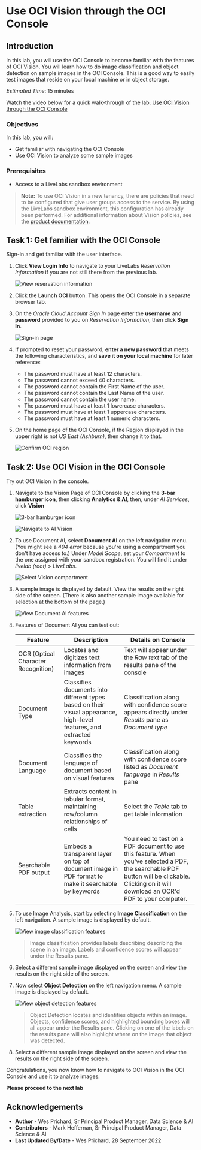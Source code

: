 # Use OCI Vision through the OCI Console

## Introduction
In this lab, you will use the OCI Console to become familiar with the features of OCI Vision. You will learn how to do image classification and object detection on sample images in the OCI Console. This is a good way to easily test images that reside on your local machine or in object storage.

*Estimated Time*: 15 minutes

Watch the video below for a quick walk-through of the lab.
[Use OCI Vision through the OCI Console](videohub:1_06s2g4ie)

### Objectives

In this lab, you will:
- Get familiar with navigating the OCI Console
- Use OCI Vision to analyze some sample images

### Prerequisites
- Access to a LiveLabs sandbox environment


> **Note:** To use OCI Vision in a new tenancy, there are policies that need to be configured that give user groups access to the service. By using the LiveLabs sandbox environment, this configuration has already been performed.
For additional information about Vision policies, see the [product documentation](https://docs.oracle.com/en-us/iaas/vision/vision/using/policies_quick_set_up.htm#policies_quick_set_up).


## **Task 1:** Get familiar with the OCI Console
Sign-in and get familiar with the user interface.

1. Click **View Login Info** to navigate to your LiveLabs *Reservation Information* if you are not still there from the previous lab.
    
    ![View reservation information](./images/ll-reservation-info.png)

1. Click the **Launch OCI** button. This opens the OCI Console in a separate browser tab.

1. On the *Oracle Cloud Account Sign In* page enter the **username** and **password** provided to you on *Reservation Information*, then click **Sign In**.
    
    ![Sign-in page](./images/oci-sign-in.png)

1. If prompted to reset your password, **enter a new password** that meets the following characteristics, and **save it on your local machine** for later reference:
    - The password must have at least 12 characters.
    - The password cannot exceed 40 characters.
    - The password cannot contain the First Name of the user.
    - The password cannot contain the Last Name of the user.
    - The password cannot contain the user name.
    - The password must have at least 1 lowercase characters.
    - The password must have at least 1 uppercase characters.
    - The password must have at least 1 numeric characters.

1. On the home page of the OCI Console, if the Region displayed in the upper right is not *US East (Ashburn)*, then change it to that.

    ![Confirm OCI region](./images/oci-region.png)


## **Task 2:** Use OCI Vision in the OCI Console
Try out OCI Vision in the console.

1. Navigate to the Vision Page of OCI Console by clicking the **3-bar hamburger icon**, then clicking **Analytics & AI**, then, under *AI Services*, click **Vision**

    ![3-bar hamburger icon](./images/oci-hamburger.png)

    ![Navigate to AI Vision](./images/navigate-to-ai-vision-menu.png " ")

1. To use Document AI, select **Document AI** on the left navigation menu. (You might see a *404 error* because you're using a compartment you don't have access to.) Under *Model Scope*, set your *Compartment* to the one assigned with your sandbox registration. You will find it under *livelab (root)* > *LiveLabs*.

    ![Select Vision compartment](./images/document-ai-compartment.png " ")

1. A sample image is displayed by default. View the results on the right side of the screen. (There is also another sample image available for selection at the bottom of the page.)

    ![View Document AI features](./images/document-ai-features.png " ")

1. Features of Document AI you can test out: 

    | Feature | Description | Details on Console |
    | --- | --- | --- |
    | OCR (Optical Character Recognition) | Locates and digitizes text information from images | Text will appear under the *Raw text* tab of the results pane of the console |
    | Document Type | Classifies documents into different types based on their visual appearance, high-level features, and extracted keywords | Classification along with confidence score appears directly under *Results* pane as *Document type* |
    | Document Language | Classifies the language of document based on visual features | Classification along with confidence score listed as *Document language* in *Results* pane |
    | Table extraction | Extracts content in tabular format, maintaining row/column relationships of cells | Select the *Table* tab to get table information |
    | Searchable PDF output | Embeds a transparent layer on top of document image in PDF format to make it searchable by keywords | You need to test on a PDF document to use this feature. When you've selected a PDF, the searchable PDF button will be clickable. Clicking on it will download an OCR'd PDF to your computer. |

1. To use Image Analysis, start by selecting **Image Classification** on the left navigation. A sample image is displayed by default.

    ![View image classification features](./images/image-features.png " ")

    > Image classification provides labels describing describing the scene in an image. Labels and confidence scores will appear under the Results pane.

1. Select a different sample image displayed on the screen and view the results on the right side of the screen. 

1. Now select **Object Detection** on the left navigation menu. A sample image is displayed by default.

    ![View object detection features](./images/object-detection.png)

    > Object Detection locates and identifies objects within an image. Objects, confidence scores, and highlighted bounding boxes will all appear under the Results pane. Clicking on one of the labels on the results pane will also highlight where on the image that object was detected.

1. Select a different sample image displayed on the screen and view the results on the right side of the screen.

Congratulations, you now know how to navigate to OCI Vision in the OCI Console and use it to analyze images.

**Please proceed to the next lab**

## Acknowledgements

- **Author** - Wes Prichard, Sr Principal Product Manager, Data Science & AI
- **Contributors** -  Mark Heffernan, Sr Principal Product Manager, Data Science & AI
- **Last Updated By/Date** - Wes Prichard, 28 September 2022